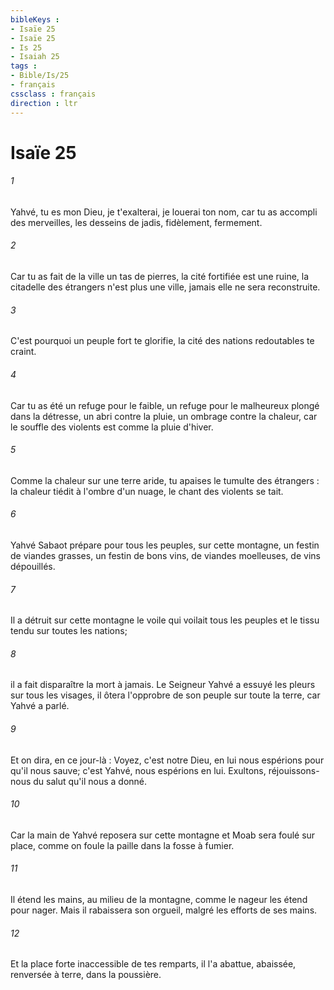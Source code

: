 ```yaml
---
bibleKeys : 
- Isaïe 25
- Isaïe 25
- Is 25
- Isaiah 25
tags : 
- Bible/Is/25
- français
cssclass : français
direction : ltr
---
```


# Isaïe 25

###### 1
Yahvé, tu es mon Dieu, je t'exalterai, je louerai ton nom, car tu as accompli des merveilles, les desseins de jadis, fidèlement, fermement. 
###### 2
Car tu as fait de la ville un tas de pierres, la cité fortifiée est une ruine, la citadelle des étrangers n'est plus une ville, jamais elle ne sera reconstruite. 
###### 3
C'est pourquoi un peuple fort te glorifie, la cité des nations redoutables te craint. 
###### 4
Car tu as été un refuge pour le faible, un refuge pour le malheureux plongé dans la détresse, un abri contre la pluie, un ombrage contre la chaleur, car le souffle des violents est comme la pluie d'hiver. 
###### 5
Comme la chaleur sur une terre aride, tu apaises le tumulte des étrangers : la chaleur tiédit à l'ombre d'un nuage, le chant des violents se tait. 
###### 6
Yahvé Sabaot prépare pour tous les peuples, sur cette montagne, un festin de viandes grasses, un festin de bons vins, de viandes moelleuses, de vins dépouillés. 
###### 7
Il a détruit sur cette montagne le voile qui voilait tous les peuples et le tissu tendu sur toutes les nations; 
###### 8
il a fait disparaître la mort à jamais. Le Seigneur Yahvé a essuyé les pleurs sur tous les visages, il ôtera l'opprobre de son peuple sur toute la terre, car Yahvé a parlé. 
###### 9
Et on dira, en ce jour-là : Voyez, c'est notre Dieu, en lui nous espérions pour qu'il nous sauve; c'est Yahvé, nous espérions en lui. Exultons, réjouissons-nous du salut qu'il nous a donné. 
###### 10
Car la main de Yahvé reposera sur cette montagne et Moab sera foulé sur place, comme on foule la paille dans la fosse à fumier. 
###### 11
Il étend les mains, au milieu de la montagne, comme le nageur les étend pour nager. Mais il rabaissera son orgueil, malgré les efforts de ses mains. 
###### 12
Et la place forte inaccessible de tes remparts, il l'a abattue, abaissée, renversée à terre, dans la poussière. 
